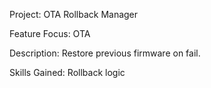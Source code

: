 Project: OTA Rollback Manager 

Feature Focus: OTA 

Description: Restore previous firmware on fail. 

Skills Gained: Rollback logic 